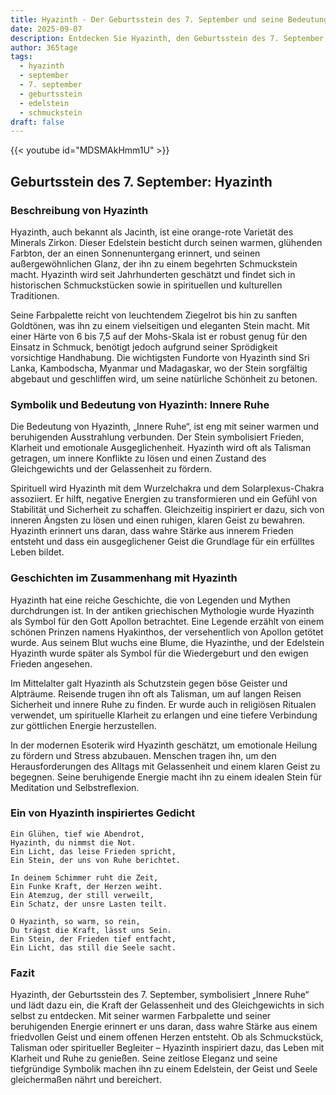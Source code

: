 ```yaml
---
title: Hyazinth - Der Geburtsstein des 7. September und seine Bedeutung
date: 2025-09-07
description: Entdecken Sie Hyazinth, den Geburtsstein des 7. September, der Innere Ruhe symbolisiert. Seine Symbolik und Geschichte werden Sie inspirieren.
author: 365tage
tags:
  - hyazinth
  - september
  - 7. september
  - geburtsstein
  - edelstein
  - schmuckstein
draft: false
---
```


{{< youtube id="MDSMAkHmm1U" >}}


## Geburtsstein des 7. September: Hyazinth

### Beschreibung von Hyazinth

Hyazinth, auch bekannt als Jacinth, ist eine orange-rote Varietät des Minerals Zirkon. Dieser Edelstein besticht durch seinen warmen, glühenden Farbton, der an einen Sonnenuntergang erinnert, und seinen außergewöhnlichen Glanz, der ihn zu einem begehrten Schmuckstein macht. Hyazinth wird seit Jahrhunderten geschätzt und findet sich in historischen Schmuckstücken sowie in spirituellen und kulturellen Traditionen.

Seine Farbpalette reicht von leuchtendem Ziegelrot bis hin zu sanften Goldtönen, was ihn zu einem vielseitigen und eleganten Stein macht. Mit einer Härte von 6 bis 7,5 auf der Mohs-Skala ist er robust genug für den Einsatz in Schmuck, benötigt jedoch aufgrund seiner Sprödigkeit vorsichtige Handhabung. Die wichtigsten Fundorte von Hyazinth sind Sri Lanka, Kambodscha, Myanmar und Madagaskar, wo der Stein sorgfältig abgebaut und geschliffen wird, um seine natürliche Schönheit zu betonen.

### Symbolik und Bedeutung von Hyazinth: Innere Ruhe

Die Bedeutung von Hyazinth, „Innere Ruhe“, ist eng mit seiner warmen und beruhigenden Ausstrahlung verbunden. Der Stein symbolisiert Frieden, Klarheit und emotionale Ausgeglichenheit. Hyazinth wird oft als Talisman getragen, um innere Konflikte zu lösen und einen Zustand des Gleichgewichts und der Gelassenheit zu fördern.

Spirituell wird Hyazinth mit dem Wurzelchakra und dem Solarplexus-Chakra assoziiert. Er hilft, negative Energien zu transformieren und ein Gefühl von Stabilität und Sicherheit zu schaffen. Gleichzeitig inspiriert er dazu, sich von inneren Ängsten zu lösen und einen ruhigen, klaren Geist zu bewahren. Hyazinth erinnert uns daran, dass wahre Stärke aus innerem Frieden entsteht und dass ein ausgeglichener Geist die Grundlage für ein erfülltes Leben bildet.

### Geschichten im Zusammenhang mit Hyazinth

Hyazinth hat eine reiche Geschichte, die von Legenden und Mythen durchdrungen ist. In der antiken griechischen Mythologie wurde Hyazinth als Symbol für den Gott Apollon betrachtet. Eine Legende erzählt von einem schönen Prinzen namens Hyakinthos, der versehentlich von Apollon getötet wurde. Aus seinem Blut wuchs eine Blume, die Hyazinthe, und der Edelstein Hyazinth wurde später als Symbol für die Wiedergeburt und den ewigen Frieden angesehen.

Im Mittelalter galt Hyazinth als Schutzstein gegen böse Geister und Alpträume. Reisende trugen ihn oft als Talisman, um auf langen Reisen Sicherheit und innere Ruhe zu finden. Er wurde auch in religiösen Ritualen verwendet, um spirituelle Klarheit zu erlangen und eine tiefere Verbindung zur göttlichen Energie herzustellen.

In der modernen Esoterik wird Hyazinth geschätzt, um emotionale Heilung zu fördern und Stress abzubauen. Menschen tragen ihn, um den Herausforderungen des Alltags mit Gelassenheit und einem klaren Geist zu begegnen. Seine beruhigende Energie macht ihn zu einem idealen Stein für Meditation und Selbstreflexion.

### Ein von Hyazinth inspiriertes Gedicht

```
Ein Glühen, tief wie Abendrot,  
Hyazinth, du nimmst die Not.  
Ein Licht, das leise Frieden spricht,  
Ein Stein, der uns von Ruhe berichtet.  

In deinem Schimmer ruht die Zeit,  
Ein Funke Kraft, der Herzen weiht.  
Ein Atemzug, der still verweilt,  
Ein Schatz, der unsre Lasten teilt.  

O Hyazinth, so warm, so rein,  
Du trägst die Kraft, lässt uns Sein.  
Ein Stein, der Frieden tief entfacht,  
Ein Licht, das still die Seele sacht.  
```

### Fazit

Hyazinth, der Geburtsstein des 7. September, symbolisiert „Innere Ruhe“ und lädt dazu ein, die Kraft der Gelassenheit und des Gleichgewichts in sich selbst zu entdecken. Mit seiner warmen Farbpalette und seiner beruhigenden Energie erinnert er uns daran, dass wahre Stärke aus einem friedvollen Geist und einem offenen Herzen entsteht. Ob als Schmuckstück, Talisman oder spiritueller Begleiter – Hyazinth inspiriert dazu, das Leben mit Klarheit und Ruhe zu genießen. Seine zeitlose Eleganz und seine tiefgründige Symbolik machen ihn zu einem Edelstein, der Geist und Seele gleichermaßen nährt und bereichert.